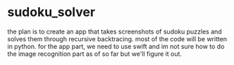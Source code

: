 # sudoku_solver

the plan is to create an app that takes screenshots of sudoku puzzles and solves them through recursive backtracing.
most of the code will be written in python. for the app part, we need to use swift and im not sure how to do the image recognition part as of so far but we'll figure it out.
